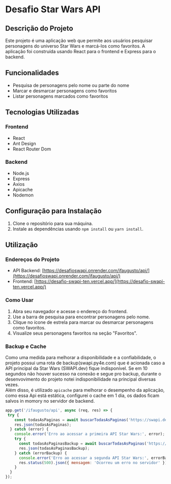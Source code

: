 # Desafio Star Wars API

## Descrição do Projeto

Este projeto é uma aplicação web que permite aos usuários pesquisar personagens do universo Star Wars e marcá-los como favoritos. A aplicação foi construída usando React para o frontend e Express para o backend.

## Funcionalidades

- Pesquisa de personagens pelo nome ou parte do nome
- Marcar e desmarcar personagens como favoritos
- Listar personagens marcados como favoritos

## Tecnologias Utilizadas

### Frontend
- React
- Ant Design
- React Router Dom

### Backend
- Node.js
- Express
- Axios
- Apicache
- Nodemon

## Configuração para Instalação

1. Clone o repositório para sua máquina.
2. Instale as dependências usando `npm install` ou `yarn install`.

## Utilização

### Endereços do Projeto

- API Backend: [https://desafioswapi.onrender.com/ifaugusto/api/](https://desafioswapi.onrender.com/ifaugusto/api/)
- Frontend: [https://desafio-swapi-ten.vercel.app/](https://desafio-swapi-ten.vercel.app/)  

### Como Usar

1. Abra seu navegador e acesse o endereço do frontend.
2. Use a barra de pesquisa para encontrar personagens pelo nome.
3. Clique no ícone de estrela para marcar ou desmarcar personagens como favoritos.
4. Visualize seus personagens favoritos na seção "Favoritos".

### Backup e Cache

Como uma medida para melhorar a disponibilidade e a confiabilidade, o projeto possui uma rota de backup(swapi.py4e.com) que é acionada caso a API principal da Star Wars (SWAPI.dev) fique indisponível. Se em 10 segundos não houver sucesso na conexão e segue pro backup, durante o desenvovimento do projeto notei indisponibilidade na principal diversas vezes. 
<br/>
Além disso, é utilizado `apicache` para melhorar o desempenho da aplicação, como essa Api está estática, configurei o cache em 1 dia, os dados ficam salvos in momory no servidor de backend.

```javascript
app.get('/ifaugusto/api', async (req, res) => {
 try { 
    const todasAsPaginas = await buscarTodasAsPaginas('https://swapi.dev/api/people/', 10000); 
    res.json(todasAsPaginas); 
  } catch (error) {
    console.error('Erro ao acessar a primeira API Star Wars:', error); 
    try {
      const todasAsPaginasBackup = await buscarTodasAsPaginas('https://swapi.py4e.com/api/people/', 10000);
      res.json(todasAsPaginasBackup); 
    } catch (errorBackup) { 
      console.error('Erro ao acessar a segunda API Star Wars:', errorBackup);
      res.status(500).json({ mensagem: 'Ocorreu um erro no servidor' });
    }
  }
});
